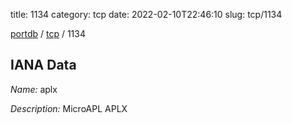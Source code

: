 title: 1134
category: tcp
date: 2022-02-10T22:46:10
slug: tcp/1134

[portdb](/) / [tcp](/category/tcp.html) / 1134


## IANA Data

_Name:_ aplx

_Description:_ MicroAPL APLX

